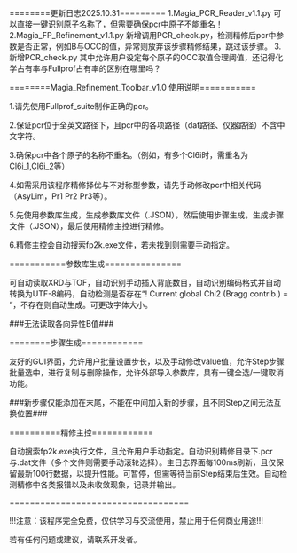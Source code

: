 ========更新日志2025.10.31=========
1.Magia_PCR_Reader_v1.1.py  可以直接一键识别原子名称了，但需要确保pcr中原子不能重名！
2.Magia_FP_Refinement_v1.1.py  新增调用PCR_check.py，检测精修后pcr中参数是否正常，例如B与OCC的值，异常则放弃该步骤精修结果，跳过该步骤。
3.新增PCR_check.py  其中允许用户设定每个原子的OCC取值合理阈值，还记得化学占有率与Fullprof占有率的区别在哪里吗？


========Magia_Refinement_Toolbar_v1.0 使用说明===========

1.请先使用Fullprof_suite制作正确的pcr。

2.保证pcr位于全英文路径下，且pcr中的各项路径（dat路径、仪器路径）不含中文字符。

3.确保pcr中各个原子的名称不重名。（例如，有多个Cl6i时，需重名为Cl6i_1,Cl6i_2等）

4.如需采用该程序精修择优与不对称型参数，请先手动修改pcr中相关代码（AsyLim，Pr1 Pr2 Pr3等）。

5.先使用参数库生成，生成参数库文件（.JSON），然后使用步骤生成，生成步骤文件（.JSON），最后使用精修主控进行精修。

6.精修主控会自动搜索fp2k.exe文件，若未找到则需要手动指定。


===========参数库生成===============

可自动读取XRD与TOF，自动识别手动插入背底数目，自动识别编码格式并自动转换为UTF-8编码，自动检测是否存在“! Current global Chi2 (Bragg contrib.) = ”，不存在则自动生成。可更改字体大小。

###无法读取各向异性B值###


========步骤生成============

友好的GUI界面，允许用户批量设置步长，以及手动修改value值，允许Step步骤批量选中，进行复制与删除操作，允许外部导入参数库，具有一键全选/一键取消功能。

###新步骤仅能添加在末尾，不能在中间加入新的步骤，且不同Step之间无法互换位置###


==========精修主控============

自动搜索fp2k.exe执行文件，且允许用户手动指定。自动识别精修目录下.pcr与.dat文件（多个文件则需要手动滚轮选择）。主日志界面每100ms刷新，且仅保留最新100行数据，以提升性能。可暂停，但需等待当前Step结束后生效。自动检测精修中各类报错以及未收敛现象，记录并输出。


===================================

!!!注意：该程序完全免费，仅供学习与交流使用，禁止用于任何商业用途!!!

若有任何问题或建议，请联系开发者。
